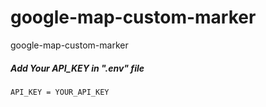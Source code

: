 # google-map-custom-marker
google-map-custom-marker

##### Add Your API_KEY in ".env" file
    API_KEY = YOUR_API_KEY
